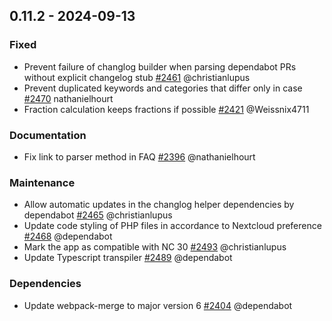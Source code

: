 ## 0.11.2 - 2024-09-13

### Fixed

- Prevent failure of changlog builder when parsing dependabot PRs without explicit changelog stub
  [#2461](https://github.com/nextcloud/cookbook/pull/2461) @christianlupus
- Prevent duplicated keywords and categories that differ only in case
  [#2470](https://github.com/nextcloud/cookbook/pull/2470) nathanielhourt
- Fraction calculation keeps fractions if possible
  [#2421](https://github.com/nextcloud/cookbook/pull/2421) @Weissnix4711

### Documentation

- Fix link to parser method in FAQ
  [#2396](https://github.com/nextcloud/cookbook/pull/2396) @nathanielhourt

### Maintenance

- Allow automatic updates in the changlog helper dependencies by dependabot
  [#2465](https://github.com/nextcloud/cookbook/pull/2465) @christianlupus
- Update code styling of PHP files in accordance to Nextcloud preference
  [#2468](https://github.com/nextcloud/cookbook/pull/2468) @dependabot
- Mark the app as compatible with NC 30
  [#2493](https://github.com/nextcloud/cookbook/pull/2493) @christianlupus
- Update Typescript transpiler
  [#2489](https://github.com/nextcloud/cookbook/pull/2489) @dependabot

### Dependencies

- Update webpack-merge to major version 6
  [#2404](https://github.com/nextcloud/cookbook/pull/2404) @dependabot


